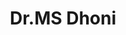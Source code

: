 ---
layout: doctor
profilePic : https://firebasestorage.googleapis.com/v0/b/dr-appointment-booking-app.appspot.com/o/ForPrac360%2Flogo.jpeg?alt=media&token=2a711c2b-50d4-4a92-aedf-f873c8e05df3&_gl=1*k9avfj*_ga*MTM3OTExNTkyMi4xNjk4MjIxMjY4*_ga_CW55HF8NVT*MTY5ODUwMzYzNC4xMy4xLjE2OTg1MDM2NTcuMzcuMC4w
title: Dr.MS Dhoni
specialties: nephrologist
description: Test
yearsOfExp: 12
location: Srinagar
contact: 7676686786
hospitalName: Valley Hospital
avl_days: Srinager J&K
_id: 66790d92afff0033233c7ae4
---